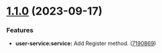 # [1.1.0](https://github.com/NayanJD/cyclotron/compare/v1.0.2...v1.1.0) (2023-09-17)


### Features

* **user-service:service:** Add Register method. ([7190869](https://github.com/NayanJD/cyclotron/commit/7190869b5d8a3b916e3957b4946c9be49bc5a058))
